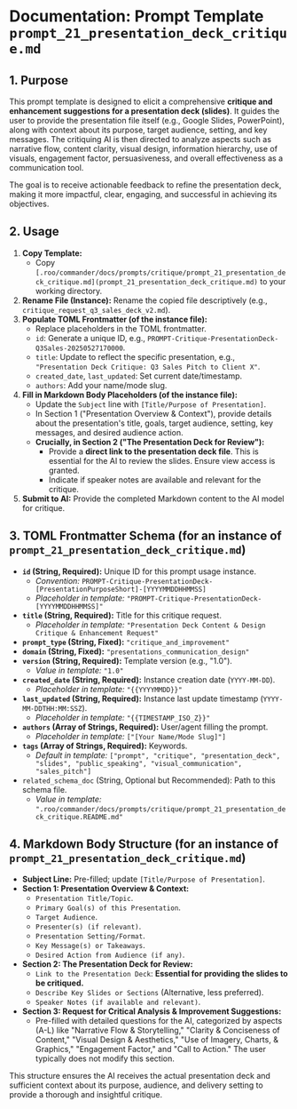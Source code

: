 # Documentation: Prompt Template `prompt_21_presentation_deck_critique.md`

## 1. Purpose

This prompt template is designed to elicit a comprehensive **critique and enhancement suggestions for a presentation deck (slides)**. It guides the user to provide the presentation file itself (e.g., Google Slides, PowerPoint), along with context about its purpose, target audience, setting, and key messages. The critiquing AI is then directed to analyze aspects such as narrative flow, content clarity, visual design, information hierarchy, use of visuals, engagement factor, persuasiveness, and overall effectiveness as a communication tool.

The goal is to receive actionable feedback to refine the presentation deck, making it more impactful, clear, engaging, and successful in achieving its objectives.

## 2. Usage

1.  **Copy Template:**
    *   Copy `[.roo/commander/docs/prompts/critique/prompt_21_presentation_deck_critique.md](prompt_21_presentation_deck_critique.md)` to your working directory.
2.  **Rename File (Instance):** Rename the copied file descriptively (e.g., `critique_request_q3_sales_deck_v2.md`).
3.  **Populate TOML Frontmatter (of the instance file):**
    *   Replace placeholders in the TOML frontmatter.
    *   `id`: Generate a unique ID, e.g., `PROMPT-Critique-PresentationDeck-Q3Sales-20250527170000`.
    *   `title`: Update to reflect the specific presentation, e.g., `"Presentation Deck Critique: Q3 Sales Pitch to Client X"`.
    *   `created_date`, `last_updated`: Set current date/timestamp.
    *   `authors`: Add your name/mode slug.
4.  **Fill in Markdown Body Placeholders (of the instance file):**
    *   Update the `Subject` line with `[Title/Purpose of Presentation]`.
    *   In Section 1 ("Presentation Overview & Context"), provide details about the presentation's title, goals, target audience, setting, key messages, and desired audience action.
    *   **Crucially, in Section 2 ("The Presentation Deck for Review"):**
        *   Provide a **direct link to the presentation deck file**. This is essential for the AI to review the slides. Ensure view access is granted.
        *   Indicate if speaker notes are available and relevant for the critique.
5.  **Submit to AI:** Provide the completed Markdown content to the AI model for critique.

## 3. TOML Frontmatter Schema (for an instance of `prompt_21_presentation_deck_critique.md`)

*   **`id` (String, Required):** Unique ID for this prompt usage instance.
    *   *Convention:* `PROMPT-Critique-PresentationDeck-[PresentationPurposeShort]-[YYYYMMDDHHMMSS]`
    *   *Placeholder in template:* `"PROMPT-Critique-PresentationDeck-[YYYYMMDDHHMMSS]"`
*   **`title` (String, Required):** Title for this critique request.
    *   *Placeholder in template:* `"Presentation Deck Content & Design Critique & Enhancement Request"`
*   **`prompt_type` (String, Fixed):** `"critique_and_improvement"`
*   **`domain` (String, Fixed):** `"presentations_communication_design"`
*   **`version` (String, Required):** Template version (e.g., "1.0").
    *   *Value in template:* `"1.0"`
*   **`created_date` (String, Required):** Instance creation date (`YYYY-MM-DD`).
    *   *Placeholder in template:* `"{{YYYYMMDD}}"`
*   **`last_updated` (String, Required):** Instance last update timestamp (`YYYY-MM-DDTHH:MM:SSZ`).
    *   *Placeholder in template:* `"{{TIMESTAMP_ISO_Z}}"`
*   **`authors` (Array of Strings, Required):** User/agent filling the prompt.
    *   *Placeholder in template:* `["[Your Name/Mode Slug]"]`
*   **`tags` (Array of Strings, Required):** Keywords.
    *   *Default in template:* `["prompt", "critique", "presentation_deck", "slides", "public_speaking", "visual_communication", "sales_pitch"]`
*   `related_schema_doc` (String, Optional but Recommended): Path to this schema file.
    *   *Value in template:* `".roo/commander/docs/prompts/critique/prompt_21_presentation_deck_critique.README.md"`

## 4. Markdown Body Structure (for an instance of `prompt_21_presentation_deck_critique.md`)

*   **Subject Line:** Pre-filled; update `[Title/Purpose of Presentation]`.
*   **Section 1: Presentation Overview & Context:**
    *   `Presentation Title/Topic`.
    *   `Primary Goal(s) of this Presentation`.
    *   `Target Audience`.
    *   `Presenter(s) (if relevant)`.
    *   `Presentation Setting/Format`.
    *   `Key Message(s) or Takeaways`.
    *   `Desired Action from Audience (if any)`.
*   **Section 2: The Presentation Deck for Review:**
    *   `Link to the Presentation Deck`: **Essential for providing the slides to be critiqued.**
    *   `Describe Key Slides or Sections` (Alternative, less preferred).
    *   `Speaker Notes (if available and relevant)`.
*   **Section 3: Request for Critical Analysis & Improvement Suggestions:**
    *   Pre-filled with detailed questions for the AI, categorized by aspects (A-L) like "Narrative Flow & Storytelling," "Clarity & Conciseness of Content," "Visual Design & Aesthetics," "Use of Imagery, Charts, & Graphics," "Engagement Factor," and "Call to Action." The user typically does not modify this section.

This structure ensures the AI receives the actual presentation deck and sufficient context about its purpose, audience, and delivery setting to provide a thorough and insightful critique.